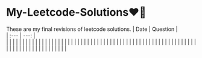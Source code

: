 # My-Leetcode-Solutions❤️‍🔥
These are my final revisions of leetcode solutions.
| Date      | Question |      
| :---      |    ---:   |    
|           |             |
|           |             |
|           |             |
|           |             |
|           |             |
|           |             |
|           |             |
|           |             |
|           |             |
|           |             |
|           |             |
|           |             |
|           |             |
|           |             |
|           |             |
|           |             |
|           |             |
|           |             |
|           |             |
|           |             |
|           |             |
|           |             |
|           |             |
|           |             |
|           |             |
|           |             |

